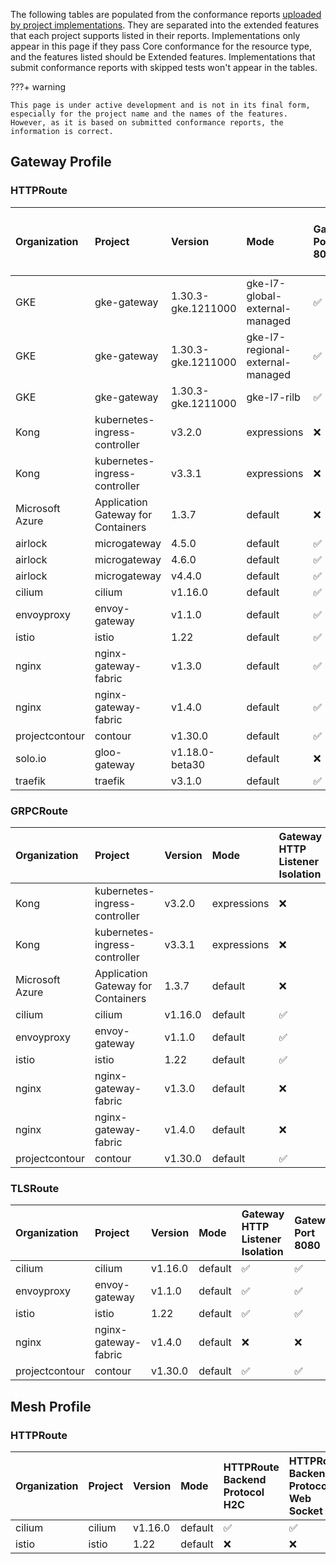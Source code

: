
The following tables are populated from the conformance reports [uploaded by project implementations](https://github.com/kubernetes-sigs/gateway-api/tree/main/conformance/reports). They are separated into the extended features that each project supports listed in their reports.
Implementations only appear in this page if they pass Core conformance for the resource type, and the features listed should be Extended features. Implementations that submit conformance reports with skipped tests won't appear in the tables.



???+ warning


    This page is under active development and is not in its final form,
    especially for the project name and the names of the features.
    However, as it is based on submitted conformance reports, the information is correct.


## Gateway Profile

### HTTPRoute

| Organization    | Project                            | Version            | Mode                             | Gateway Port 8080   | HTTPRoute Host Rewrite   | HTTPRoute Path Redirect   | HTTPRoute Request Mirror   | HTTPRoute Response Header Modification   | HTTPRoute Scheme Redirect   | HTTPRoute Method Matching   | HTTPRoute Path Rewrite   | HTTPRoute Query Param Matching   | HTTPRoute Port Redirect   | HTTPRoute Parent Ref Port   | Gateway HTTP Listener Isolation   | Gateway Static Addresses   | HTTPRoute Backend Protocol H2C   | HTTPRoute Backend Protocol Web Socket   | HTTPRoute Backend Request Header Modification   | HTTPRoute Backend Timeout   | HTTPRoute Request Multiple Mirrors   | HTTPRoute Request Timeout   |
|:----------------|:-----------------------------------|:-------------------|:---------------------------------|:--------------------|:-------------------------|:--------------------------|:---------------------------|:-----------------------------------------|:----------------------------|:----------------------------|:-------------------------|:---------------------------------|:--------------------------|:----------------------------|:----------------------------------|:---------------------------|:---------------------------------|:----------------------------------------|:------------------------------------------------|:----------------------------|:-------------------------------------|:----------------------------|
| GKE             | gke-gateway                        | 1.30.3-gke.1211000 | gke-l7-global-external-managed   | :white_check_mark:  | :white_check_mark:       | :white_check_mark:        | :white_check_mark:         | :white_check_mark:                       | :white_check_mark:          | :x:                         | :x:                      | :x:                              | :x:                       | :x:                         | :x:                               | :x:                        | :x:                              | :x:                                     | :x:                                             | :x:                         | :x:                                  | :x:                         |
| GKE             | gke-gateway                        | 1.30.3-gke.1211000 | gke-l7-regional-external-managed | :white_check_mark:  | :white_check_mark:       | :white_check_mark:        | :white_check_mark:         | :white_check_mark:                       | :white_check_mark:          | :x:                         | :x:                      | :x:                              | :x:                       | :x:                         | :x:                               | :x:                        | :x:                              | :x:                                     | :x:                                             | :x:                         | :x:                                  | :x:                         |
| GKE             | gke-gateway                        | 1.30.3-gke.1211000 | gke-l7-rilb                      | :white_check_mark:  | :white_check_mark:       | :white_check_mark:        | :white_check_mark:         | :white_check_mark:                       | :white_check_mark:          | :x:                         | :x:                      | :x:                              | :x:                       | :x:                         | :x:                               | :x:                        | :x:                              | :x:                                     | :x:                                             | :x:                         | :x:                                  | :x:                         |
| Kong            | kubernetes-ingress-controller      | v3.2.0             | expressions                      | :x:                 | :white_check_mark:       | :x:                       | :x:                        | :white_check_mark:                       | :x:                         | :white_check_mark:          | :white_check_mark:       | :white_check_mark:               | :x:                       | :x:                         | :x:                               | :x:                        | :x:                              | :x:                                     | :x:                                             | :x:                         | :x:                                  | :x:                         |
| Kong            | kubernetes-ingress-controller      | v3.3.1             | expressions                      | :x:                 | :white_check_mark:       | :x:                       | :x:                        | :white_check_mark:                       | :x:                         | :white_check_mark:          | :white_check_mark:       | :white_check_mark:               | :x:                       | :x:                         | :x:                               | :x:                        | :x:                              | :x:                                     | :x:                                             | :x:                         | :x:                                  | :x:                         |
| Microsoft Azure | Application Gateway for Containers | 1.3.7              | default                          | :x:                 | :white_check_mark:       | :white_check_mark:        | :x:                        | :white_check_mark:                       | :white_check_mark:          | :white_check_mark:          | :white_check_mark:       | :white_check_mark:               | :white_check_mark:        | :x:                         | :x:                               | :x:                        | :x:                              | :x:                                     | :x:                                             | :x:                         | :x:                                  | :x:                         |
| airlock         | microgateway                       | 4.5.0              | default                          | :white_check_mark:  | :white_check_mark:       | :white_check_mark:        | :x:                        | :white_check_mark:                       | :white_check_mark:          | :white_check_mark:          | :white_check_mark:       | :white_check_mark:               | :white_check_mark:        | :white_check_mark:          | :x:                               | :x:                        | :x:                              | :x:                                     | :x:                                             | :x:                         | :x:                                  | :x:                         |
| airlock         | microgateway                       | 4.6.0              | default                          | :white_check_mark:  | :white_check_mark:       | :white_check_mark:        | :x:                        | :white_check_mark:                       | :white_check_mark:          | :white_check_mark:          | :white_check_mark:       | :white_check_mark:               | :white_check_mark:        | :white_check_mark:          | :x:                               | :x:                        | :x:                              | :x:                                     | :x:                                             | :x:                         | :x:                                  | :x:                         |
| airlock         | microgateway                       | v4.4.0             | default                          | :white_check_mark:  | :white_check_mark:       | :white_check_mark:        | :x:                        | :white_check_mark:                       | :white_check_mark:          | :white_check_mark:          | :white_check_mark:       | :white_check_mark:               | :white_check_mark:        | :white_check_mark:          | :x:                               | :x:                        | :x:                              | :x:                                     | :x:                                             | :x:                         | :x:                                  | :x:                         |
| cilium          | cilium                             | v1.16.0            | default                          | :white_check_mark:  | :white_check_mark:       | :white_check_mark:        | :white_check_mark:         | :white_check_mark:                       | :white_check_mark:          | :white_check_mark:          | :white_check_mark:       | :white_check_mark:               | :white_check_mark:        | :white_check_mark:          | :white_check_mark:                | :white_check_mark:         | :white_check_mark:               | :white_check_mark:                      | :white_check_mark:                              | :white_check_mark:          | :white_check_mark:                   | :white_check_mark:          |
| envoyproxy      | envoy-gateway                      | v1.1.0             | default                          | :white_check_mark:  | :white_check_mark:       | :white_check_mark:        | :white_check_mark:         | :white_check_mark:                       | :white_check_mark:          | :white_check_mark:          | :white_check_mark:       | :white_check_mark:               | :white_check_mark:        | :white_check_mark:          | :white_check_mark:                | :white_check_mark:         | :x:                              | :x:                                     | :white_check_mark:                              | :white_check_mark:          | :white_check_mark:                   | :white_check_mark:          |
| istio           | istio                              | 1.22               | default                          | :white_check_mark:  | :white_check_mark:       | :white_check_mark:        | :white_check_mark:         | :white_check_mark:                       | :white_check_mark:          | :white_check_mark:          | :white_check_mark:       | :white_check_mark:               | :white_check_mark:        | :white_check_mark:          | :white_check_mark:                | :white_check_mark:         | :x:                              | :x:                                     | :white_check_mark:                              | :white_check_mark:          | :white_check_mark:                   | :white_check_mark:          |
| nginx           | nginx-gateway-fabric               | v1.3.0             | default                          | :white_check_mark:  | :white_check_mark:       | :x:                       | :x:                        | :white_check_mark:                       | :white_check_mark:          | :white_check_mark:          | :white_check_mark:       | :white_check_mark:               | :white_check_mark:        | :x:                         | :x:                               | :x:                        | :x:                              | :x:                                     | :x:                                             | :x:                         | :x:                                  | :x:                         |
| nginx           | nginx-gateway-fabric               | v1.4.0             | default                          | :white_check_mark:  | :white_check_mark:       | :x:                       | :x:                        | :white_check_mark:                       | :white_check_mark:          | :white_check_mark:          | :white_check_mark:       | :white_check_mark:               | :white_check_mark:        | :x:                         | :x:                               | :x:                        | :x:                              | :x:                                     | :x:                                             | :x:                         | :x:                                  | :x:                         |
| projectcontour  | contour                            | v1.30.0            | default                          | :white_check_mark:  | :white_check_mark:       | :white_check_mark:        | :white_check_mark:         | :white_check_mark:                       | :white_check_mark:          | :white_check_mark:          | :white_check_mark:       | :white_check_mark:               | :white_check_mark:        | :white_check_mark:          | :white_check_mark:                | :white_check_mark:         | :x:                              | :x:                                     | :white_check_mark:                              | :white_check_mark:          | :white_check_mark:                   | :white_check_mark:          |
| solo.io         | gloo-gateway                       | v1.18.0-beta30     | default                          | :x:                 | :white_check_mark:       | :white_check_mark:        | :white_check_mark:         | :white_check_mark:                       | :white_check_mark:          | :white_check_mark:          | :white_check_mark:       | :white_check_mark:               | :white_check_mark:        | :x:                         | :x:                               | :x:                        | :x:                              | :x:                                     | :x:                                             | :x:                         | :x:                                  | :x:                         |
| traefik         | traefik                            | v3.1.0             | default                          | :white_check_mark:  | :white_check_mark:       | :white_check_mark:        | :x:                        | :x:                                      | :white_check_mark:          | :white_check_mark:          | :white_check_mark:       | :white_check_mark:               | :white_check_mark:        | :x:                         | :x:                               | :x:                        | :x:                              | :x:                                     | :x:                                             | :x:                         | :x:                                  | :x:                         |

### GRPCRoute

| Organization    | Project                            | Version   | Mode        | Gateway HTTP Listener Isolation   | Gateway Port 8080   | Gateway Static Addresses   |
|:----------------|:-----------------------------------|:----------|:------------|:----------------------------------|:--------------------|:---------------------------|
| Kong            | kubernetes-ingress-controller      | v3.2.0    | expressions | :x:                               | :x:                 | :x:                        |
| Kong            | kubernetes-ingress-controller      | v3.3.1    | expressions | :x:                               | :x:                 | :x:                        |
| Microsoft Azure | Application Gateway for Containers | 1.3.7     | default     | :x:                               | :x:                 | :x:                        |
| cilium          | cilium                             | v1.16.0   | default     | :white_check_mark:                | :white_check_mark:  | :white_check_mark:         |
| envoyproxy      | envoy-gateway                      | v1.1.0    | default     | :white_check_mark:                | :white_check_mark:  | :white_check_mark:         |
| istio           | istio                              | 1.22      | default     | :white_check_mark:                | :white_check_mark:  | :white_check_mark:         |
| nginx           | nginx-gateway-fabric               | v1.3.0    | default     | :x:                               | :x:                 | :x:                        |
| nginx           | nginx-gateway-fabric               | v1.4.0    | default     | :x:                               | :x:                 | :x:                        |
| projectcontour  | contour                            | v1.30.0   | default     | :white_check_mark:                | :white_check_mark:  | :white_check_mark:         |

### TLSRoute

| Organization   | Project              | Version   | Mode    | Gateway HTTP Listener Isolation   | Gateway Port 8080   | Gateway Static Addresses   |
|:---------------|:---------------------|:----------|:--------|:----------------------------------|:--------------------|:---------------------------|
| cilium         | cilium               | v1.16.0   | default | :white_check_mark:                | :white_check_mark:  | :white_check_mark:         |
| envoyproxy     | envoy-gateway        | v1.1.0    | default | :white_check_mark:                | :white_check_mark:  | :white_check_mark:         |
| istio          | istio                | 1.22      | default | :white_check_mark:                | :white_check_mark:  | :white_check_mark:         |
| nginx          | nginx-gateway-fabric | v1.4.0    | default | :x:                               | :x:                 | :x:                        |
| projectcontour | contour              | v1.30.0   | default | :white_check_mark:                | :white_check_mark:  | :white_check_mark:         |

## Mesh Profile

### HTTPRoute

| Organization   | Project   | Version   | Mode    | HTTPRoute Backend Protocol H2C   | HTTPRoute Backend Protocol Web Socket   | HTTPRoute Backend Request Header Modification   | HTTPRoute Backend Timeout   | HTTPRoute Host Rewrite   | HTTPRoute Method Matching   | HTTPRoute Path Redirect   | HTTPRoute Path Rewrite   | HTTPRoute Port Redirect   | HTTPRoute Query Param Matching   | HTTPRoute Request Mirror   | HTTPRoute Request Multiple Mirrors   | HTTPRoute Request Timeout   | HTTPRoute Response Header Modification   | HTTPRoute Scheme Redirect   | Mesh Cluster IP Matching   | Mesh Consumer Route   | HTTPRoute Parent Ref Port   |
|:---------------|:----------|:----------|:--------|:---------------------------------|:----------------------------------------|:------------------------------------------------|:----------------------------|:-------------------------|:----------------------------|:--------------------------|:-------------------------|:--------------------------|:---------------------------------|:---------------------------|:-------------------------------------|:----------------------------|:-----------------------------------------|:----------------------------|:---------------------------|:----------------------|:----------------------------|
| cilium         | cilium    | v1.16.0   | default | :white_check_mark:               | :white_check_mark:                      | :white_check_mark:                              | :white_check_mark:          | :white_check_mark:       | :white_check_mark:          | :white_check_mark:        | :white_check_mark:       | :white_check_mark:        | :white_check_mark:               | :white_check_mark:         | :white_check_mark:                   | :white_check_mark:          | :white_check_mark:                       | :white_check_mark:          | :white_check_mark:         | :white_check_mark:    | :x:                         |
| istio          | istio     | 1.22      | default | :x:                              | :x:                                     | :white_check_mark:                              | :white_check_mark:          | :white_check_mark:       | :white_check_mark:          | :white_check_mark:        | :white_check_mark:       | :white_check_mark:        | :white_check_mark:               | :white_check_mark:         | :white_check_mark:                   | :white_check_mark:          | :white_check_mark:                       | :white_check_mark:          | :x:                        | :white_check_mark:    | :white_check_mark:          |